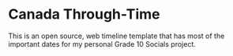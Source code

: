 # Canada Through-Time
This is an open source, web timeline template that has most of the important dates for my personal Grade 10 Socials project.
